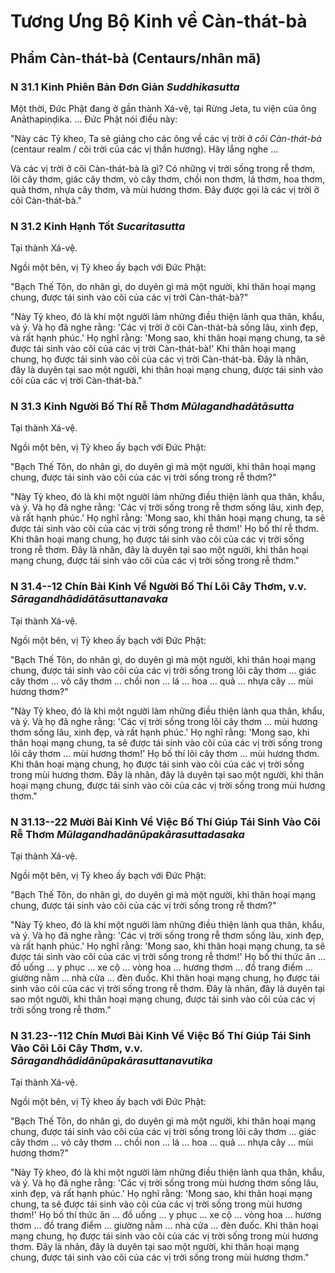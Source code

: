 # Tương Ưng Bộ Kinh về Càn-thát-bà

<!--pg-->
## Phẩm Càn-thát-bà (Centaurs/nhân mã)

### N 31.1 Kinh Phiên Bản Đơn Giản *Suddhikasutta*

Một thời, Đức Phật đang ở gần thành Xá-vệ, tại Rừng Jeta, tu viện của ông Anāthapiṇḍika. ... Đức Phật nói điều này:

"Này các Tỷ kheo, Ta sẽ giảng cho các ông về các vị trời ở *cõi Càn-thát-bà* (centaur realm / cõi trời của các vị thần hương). Hãy lắng nghe ...

Và các vị trời ở cõi Càn-thát-bà là gì? Có những vị trời sống trong rễ thơm, lõi cây thơm, giác cây thơm, vỏ cây thơm, chồi non thơm, lá thơm, hoa thơm, quả thơm, nhựa cây thơm, và mùi hương thơm. Đây được gọi là các vị trời ở cõi Càn-thát-bà."

<!--pg-->
### N 31.2 Kinh Hạnh Tốt *Sucaritasutta*

Tại thành Xá-vệ.

Ngồi một bên, vị Tỷ kheo ấy bạch với Đức Phật:

"Bạch Thế Tôn, do nhân gì, do duyên gì mà một người, khi thân hoại mạng chung, được tái sinh vào cõi của các vị trời Càn-thát-bà?"

"Này Tỷ kheo, đó là khi một người làm những điều thiện lành qua thân, khẩu, và ý. Và họ đã nghe rằng: 'Các vị trời ở cõi Càn-thát-bà sống lâu, xinh đẹp, và rất hạnh phúc.' Họ nghĩ rằng: 'Mong sao, khi thân hoại mạng chung, ta sẽ được tái sinh vào cõi của các vị trời Càn-thát-bà!' Khi thân hoại mạng chung, họ được tái sinh vào cõi của các vị trời Càn-thát-bà. Đây là nhân, đây là duyên tại sao một người, khi thân hoại mạng chung, được tái sinh vào cõi của các vị trời Càn-thát-bà."

<!--pg-->
### N 31.3 Kinh Người Bố Thí Rễ Thơm *Mūlagandhadātāsutta*

Tại thành Xá-vệ.

Ngồi một bên, vị Tỷ kheo ấy bạch với Đức Phật:

"Bạch Thế Tôn, do nhân gì, do duyên gì mà một người, khi thân hoại mạng chung, được tái sinh vào cõi của các vị trời sống trong rễ thơm?"

"Này Tỷ kheo, đó là khi một người làm những điều thiện lành qua thân, khẩu, và ý. Và họ đã nghe rằng: 'Các vị trời sống trong rễ thơm sống lâu, xinh đẹp, và rất hạnh phúc.' Họ nghĩ rằng: 'Mong sao, khi thân hoại mạng chung, ta sẽ được tái sinh vào cõi của các vị trời sống trong rễ thơm!' Họ bố thí rễ thơm. Khi thân hoại mạng chung, họ được tái sinh vào cõi của các vị trời sống trong rễ thơm. Đây là nhân, đây là duyên tại sao một người, khi thân hoại mạng chung, được tái sinh vào cõi của các vị trời sống trong rễ thơm."

<!--pg-->
### N 31.4--12 Chín Bài Kinh Về Người Bố Thí Lõi Cây Thơm, v.v. *Sāragandhādidātāsuttanavaka*

Tại thành Xá-vệ.

Ngồi một bên, vị Tỷ kheo ấy bạch với Đức Phật:

"Bạch Thế Tôn, do nhân gì, do duyên gì mà một người, khi thân hoại mạng chung, được tái sinh vào cõi của các vị trời sống trong lõi cây thơm ... giác cây thơm ... vỏ cây thơm ... chồi non ... lá ... hoa ... quả ... nhựa cây ... mùi hương thơm?"

"Này Tỷ kheo, đó là khi một người làm những điều thiện lành qua thân, khẩu, và ý. Và họ đã nghe rằng: 'Các vị trời sống trong lõi cây thơm ... mùi hương thơm sống lâu, xinh đẹp, và rất hạnh phúc.' Họ nghĩ rằng: 'Mong sao, khi thân hoại mạng chung, ta sẽ được tái sinh vào cõi của các vị trời sống trong lõi cây thơm ... mùi hương thơm!' Họ bố thí lõi cây thơm ... mùi hương thơm. Khi thân hoại mạng chung, họ được tái sinh vào cõi của các vị trời sống trong mùi hương thơm. Đây là nhân, đây là duyên tại sao một người, khi thân hoại mạng chung, được tái sinh vào cõi của các vị trời sống trong mùi hương thơm."

<!--pg-->
### N 31.13--22 Mười Bài Kinh Về Việc Bố Thí Giúp Tái Sinh Vào Cõi Rễ Thơm *Mūlagandhadānūpakārasuttadasaka*

Tại thành Xá-vệ.

Ngồi một bên, vị Tỷ kheo ấy bạch với Đức Phật:

"Bạch Thế Tôn, do nhân gì, do duyên gì mà một người, khi thân hoại mạng chung, được tái sinh vào cõi của các vị trời sống trong rễ thơm?"

"Này Tỷ kheo, đó là khi một người làm những điều thiện lành qua thân, khẩu, và ý. Và họ đã nghe rằng: 'Các vị trời sống trong rễ thơm sống lâu, xinh đẹp, và rất hạnh phúc.' Họ nghĩ rằng: 'Mong sao, khi thân hoại mạng chung, ta sẽ được tái sinh vào cõi của các vị trời sống trong rễ thơm!' Họ bố thí thức ăn ... đồ uống ... y phục ... xe cộ ... vòng hoa ... hương thơm ... đồ trang điểm ... giường nằm ... nhà cửa ... đèn đuốc. Khi thân hoại mạng chung, họ được tái sinh vào cõi của các vị trời sống trong rễ thơm. Đây là nhân, đây là duyên tại sao một người, khi thân hoại mạng chung, được tái sinh vào cõi của các vị trời sống trong rễ thơm."

<!--pg-->
### N 31.23--112 Chín Mươi Bài Kinh Về Việc Bố Thí Giúp Tái Sinh Vào Cõi Lõi Cây Thơm, v.v. *Sāragandhādidānūpakārasuttanavutika*

Tại thành Xá-vệ.

Ngồi một bên, vị Tỷ kheo ấy bạch với Đức Phật:

"Bạch Thế Tôn, do nhân gì, do duyên gì mà một người, khi thân hoại mạng chung, được tái sinh vào cõi của các vị trời sống trong lõi cây thơm ... giác cây thơm ... vỏ cây thơm ... chồi non ... lá ... hoa ... quả ... nhựa cây ... mùi hương thơm?"

"Này Tỷ kheo, đó là khi một người làm những điều thiện lành qua thân, khẩu, và ý. Và họ đã nghe rằng: 'Các vị trời sống trong mùi hương thơm sống lâu, xinh đẹp, và rất hạnh phúc.' Họ nghĩ rằng: 'Mong sao, khi thân hoại mạng chung, ta sẽ được tái sinh vào cõi của các vị trời sống trong mùi hương thơm!' Họ bố thí thức ăn ... đồ uống ... y phục ... xe cộ ... vòng hoa ... hương thơm ... đồ trang điểm ... giường nằm ... nhà cửa ... đèn đuốc. Khi thân hoại mạng chung, họ được tái sinh vào cõi của các vị trời sống trong mùi hương thơm. Đây là nhân, đây là duyên tại sao một người, khi thân hoại mạng chung, được tái sinh vào cõi của các vị trời sống trong mùi hương thơm."